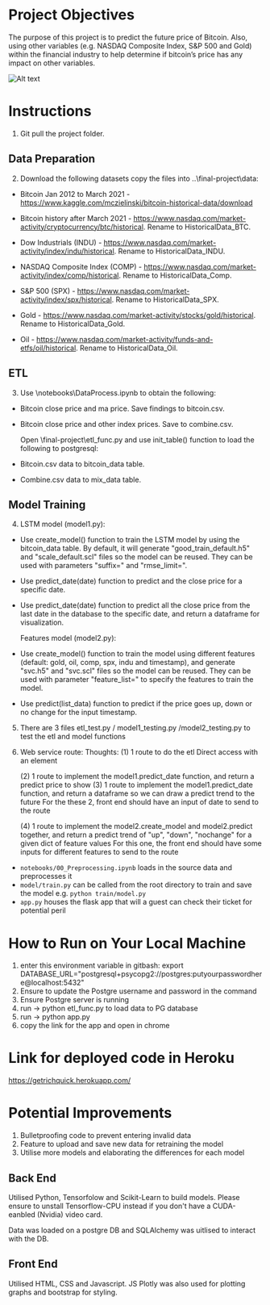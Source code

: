 # Project Objectives
The purpose of this project is to predict the future price of Bitcoin. Also, using other variables (e.g. NASDAQ Composite Index, S&P 500 and Gold) within the financial industry to help determine if bitcoin’s price has any impact on other variables. 

![Alt text](images/bitcoin.PNG?raw=true "features")

# Instructions

1. Git pull the project folder. 

## Data Preparation
2. Download the following datasets copy the files into ..\final-project\data: 
    
- Bitcoin Jan 2012 to March 2021 - https://www.kaggle.com/mczielinski/bitcoin-historical-data/download

- Bitcoin history after March 2021 - https://www.nasdaq.com/market-activity/cryptocurrency/btc/historical. Rename to HistoricalData_BTC. 

- Dow Industrials (INDU) - https://www.nasdaq.com/market-activity/index/indu/historical. Rename to HistoricalData_INDU.

- NASDAQ Composite Index (COMP) - https://www.nasdaq.com/market-activity/index/comp/historical. Rename to HistoricalData_Comp.

- S&P 500 (SPX) - https://www.nasdaq.com/market-activity/index/spx/historical. Rename to HistoricalData_SPX. 

- Gold - https://www.nasdaq.com/market-activity/stocks/gold/historical. Rename to HistoricalData_Gold. 

- Oil - https://www.nasdaq.com/market-activity/funds-and-etfs/oil/historical. Rename to HistoricalData_Oil.
   
   
## ETL
3. Use \notebooks\DataProcess.ipynb to obtain the following:
- Bitcoin close price and ma price. Save findings to bitcoin.csv.
- Bitcoin close price and other index prices. Save to combine.csv.
   
   Open \final-project\etl_func.py and use init_table() function to load the following to postgresql:
- Bitcoin.csv data to bitcoin_data table.
- Combine.csv data to mix_data table.


## Model Training 
4. LSTM model (model1.py):
- Use create_model() function to train the LSTM model by using the bitcoin_data table. By default, it will generate "good_train_default.h5" and "scale_default.scl"             files so the model can be reused. They can be used with parameters "suffix=<str>" and "rmse_limit=<int>".
- Use predict_date(date) function to predict and the close price for a specific date.
- Use predict_date(date) function to predict all the close price from the last date in the database to the specific date, and return a dataframe for visualization.

   Features model (model2.py):
- Use create_model() function to train the model using different features (default: gold, oil, comp, spx, indu and timestamp), and generate "svc.h5" and "svc.scl"             files so the model can be reused. They can be used with parameter "feature_list=<list>" to specify the features to train the model.
- Use predict(list_data) function to predict if the price goes up, down or no change for the input timestamp.

    
5. There are 3 files etl_test.py / model1_testing.py /model2_testing.py to test the etl and model functions

    
6. Web service route:
    Thoughts:
    (1) 1 route to do the etl
    Direct access with an <a> element

    (2) 1 route to implement the model1.predict_date function, and return a predict price to show
    (3) 1 route to implement the model1.predict_date function, and return a dataframe so we can draw a predict trend to the future
    For the these 2, front end should have an input of date to send to the route

    (4) 1 route to implement the model2.create_model and model2.predict together, and return a predict trend of "up", "down", "nochange" for a given dict of feature values
    For this one, the front end should have some inputs for different features to send to the route


* `notebooks/00_Preprocessing.ipynb` loads in the source data and preprocesses it
* `model/train.py` can be called from the root directory to train and save the model e.g. `python train/model.py`
* `app.py` houses the flask app that will a guest can check their ticket for potential peril


# How to Run on Your Local Machine

1. enter this environment variable in gitbash: export DATABASE_URL="postgresql+psycopg2://postgres:putyourpasswordhere@localhost:5432"
2. Ensure to update the Postgre username and password in the command
3. Ensure Postgre server is running
4. run -> python etl_func.py to load data to PG database
5. run -> python app.py
6. copy the link for the app and open in chrome


# Link for deployed code in Heroku

https://getrichquick.herokuapp.com/


# Potential Improvements

1. Bulletproofing code to prevent entering invalid data
2. Feature to upload and save new data for retraining the model
3. Utilise more models and elaborating the differences for each model


## Back End

Utilised Python, Tensorfolow and Scikit-Learn to build models. Please ensure to unstall Tensorflow-CPU instead if you don't have a CUDA-eanbled (Nvidia) video card.

Data was loaded on a postgre DB and SQLAlchemy was uitlised to interact with the DB.

## Front End

Utilised HTML, CSS and Javascript. JS Plotly was also used for plotting graphs and bootstrap for styling. 
